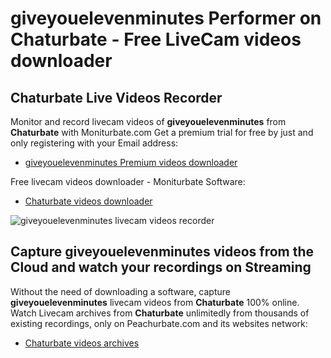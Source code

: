 # giveyouelevenminutes Performer on Chaturbate - Free LiveCam videos downloader

## Chaturbate Live Videos Recorder

Monitor and record livecam videos of **giveyouelevenminutes** from **Chaturbate** with Moniturbate.com
Get a premium trial for free by just and only registering with your Email address:
* [giveyouelevenminutes Premium videos downloader](https://moniturbate.com/request-demo-licence-key.html)

Free livecam videos downloader - Moniturbate Software:
* [Chaturbate videos downloader](https://moniturbate.com/moniturbate-download-software.html)

![giveyouelevenminutes livecam videos recorder](https://peachurnet.com/templates/moniturbate-software.png)


## Capture giveyouelevenminutes videos from the Cloud and watch your recordings on Streaming

Without the need of downloading a software, capture **giveyouelevenminutes** livecam videos from **Chaturbate** 100% online.
Watch Livecam archives from **Chaturbate** unlimitedly from thousands of existing recordings, only on Peachurbate.com and its websites network:
* [Chaturbate videos archives](https://peachurnet.com/)